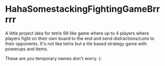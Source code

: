 # HahaSomestackingFightingGameBrrrrr
A little project idea for tetris 99 like game where up to 4 players where players fight on their own board to the end and send distractions/cons to their opponents.
It's not like tetris but a tile based strategy game with powerups and items.

These are you temporary names don't worry. (:
